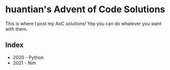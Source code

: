 # huantian's Advent of Code Solutions

This is where I post my AoC solutions! Yep you can do whatever you want with them.

## Index
- 2020 - Python
- 2021 - Nim

